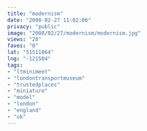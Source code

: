 ```yaml
---
title: "modernism"
date: "2008-02-27 11:02:06"
privacy: "public"
image: "2008/02/27/modernism/modernism.jpg"
views: "28"
faves: "0"
lat: "51511864"
lng: "-121504"
tags:
- "ltminimeet"
- "londontransportmuseum"
- "trustedplaces"
- "miniature"
- "model"
- "london"
- "england"
- "uk"
---
```



